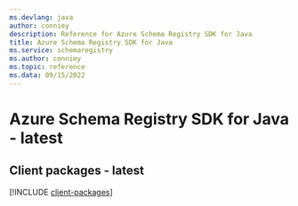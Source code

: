 ```yaml
---
ms.devlang: java
author: conniey
description: Reference for Azure Schema Registry SDK for Java
title: Azure Schema Registry SDK for Java
ms.service: schemaregistry
ms.author: conniey
ms.topic: reference
ms.data: 09/15/2022
---
```

# Azure Schema Registry SDK for Java - latest

## Client packages - latest
[!INCLUDE [client-packages](schema-registry-client-index.md)]